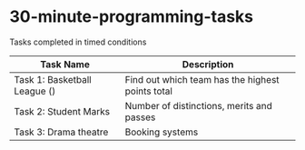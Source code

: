 # 30-minute-programming-tasks
Tasks completed in timed conditions

| Task Name                    | Description                                               | 
|------------------------------|-----------------------------------------------------------|
| Task 1: Basketball League ()   | Find out which team has the highest points total          | 
| Task 2: Student Marks        | Number of distinctions, merits and passes                 |   
| Task 3: Drama theatre        | Booking systems                                           | 
